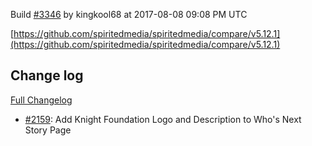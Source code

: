 Build [#3346](https://circleci.com/gh/spiritedmedia/spiritedmedia/3346) by kingkool68 at 2017-08-08 09:08 PM UTC

[https://github.com/spiritedmedia/spiritedmedia/compare/v5.12.1](https://github.com/spiritedmedia/spiritedmedia/compare/v5.12.1)
## Change log
[Full Changelog](https://github.com/spiritedmedia/spiritedmedia/compare/v5.12.0...v5.12.1)

 - [#2159](https://github.com/spiritedmedia/spiritedmedia/pull/2159): Add Knight Foundation Logo and Description to Who's Next Story Page
